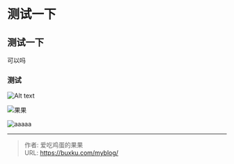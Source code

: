 # 测试一下


## 测试一下
可以吗
### 测试
![Alt text](http://view.lixingyong.com/images/2024/01/04/20c59b27ff486a9936bce220d12f610f3744ab0e.jpg1256w_1778h_web-article-pic.md.webp)

![果果](https://gg.buxku.com/upload/article/bc7ad869606f341d6414dab3a505eda5.webp)

![aaaaa](/images/ff4a5b2f3b7d4cb84229f44ca610176f.webp)

---

> 作者: 爱吃鸡蛋的果果  
> URL: https://buxku.com/myblog/  

